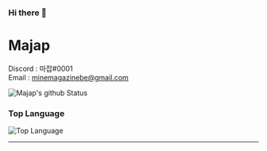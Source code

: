### Hi there 👋

# Majap

Discord : 마잡#0001 </br>
Email : minemagazinebe@gmail.com </br>

![Majap's github Status](https://github-readme-stats.vercel.app/api?username=Minemagazine&show_icons=true&theme=dracula)
### Top Language
![Top Language](https://github-readme-stats.vercel.app/api/top-langs/?username=Minemagazine&theme=dracula)<br/>

---
